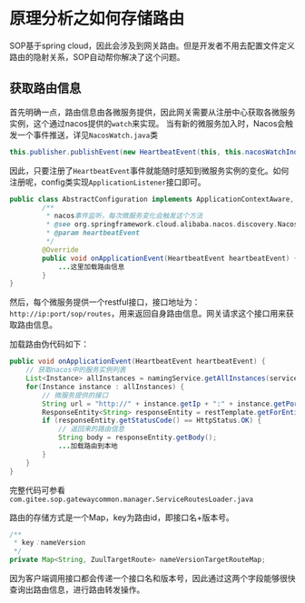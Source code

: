 # 原理分析之如何存储路由

SOP基于spring cloud，因此会涉及到网关路由。但是开发者不用去配置文件定义路由的隐射关系，SOP自动帮你解决了这个问题。

## 获取路由信息

首先明确一点，路由信息由各微服务提供，因此网关需要从注册中心获取各微服务实例，这个通过nacos提供的`watch`来实现。
当有新的微服务加入时，Nacos会触发一个事件推送，详见`NacosWatch.java`类

```java
this.publisher.publishEvent(new HeartbeatEvent(this, this.nacosWatchIndex.getAndIncrement()));
```

因此，只要注册了`HeartbeatEvent`事件就能随时感知到微服务实例的变化。如何注册呢，config类实现`ApplicationListener`接口即可。

```java
public class AbstractConfiguration implements ApplicationContextAware, ApplicationListener<HeartbeatEvent> {
        /**
         * nacos事件监听，每次微服务变化会触发这个方法
         * @see org.springframework.cloud.alibaba.nacos.discovery.NacosWatch NacosWatch
         * @param heartbeatEvent
         */
        @Override
        public void onApplicationEvent(HeartbeatEvent heartbeatEvent) {
            ...这里加载路由信息
        }
}
```

然后，每个微服务提供一个restful接口，接口地址为：`http://ip:port/sop/routes`，用来返回自身路由信息。网关请求这个接口用来获取路由信息。

加载路由伪代码如下：

```java
public void onApplicationEvent(HeartbeatEvent heartbeatEvent) {
    // 获取nacos中的服务实例列表
    List<Instance> allInstances = namingService.getAllInstances(serviceName);
    for(Instance instance : allInstances) {
        // 微服务提供的接口
        String url = "http://" + instance.getIp + ":" + instance.getPort + "/sop/routes";
        ResponseEntity<String> responseEntity = restTemplate.getForEntity(url, String.class);
        if (responseEntity.getStatusCode() == HttpStatus.OK) {
            // 返回来的路由信息
            String body = responseEntity.getBody();
            ...加载路由到本地
        }
    }
}
```

完整代码可参看`com.gitee.sop.gatewaycommon.manager.ServiceRoutesLoader.java`

路由的存储方式是一个Map，key为路由id，即接口名+版本号。

```java
/**
 * key：nameVersion
 */
private Map<String, ZuulTargetRoute> nameVersionTargetRouteMap;
```

因为客户端调用接口都会传递一个接口名和版本号，因此通过这两个字段能够很快查询出路由信息，进行路由转发操作。

